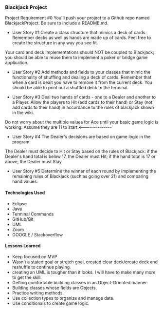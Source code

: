 ### Blackjack Project
Project Requirement #0
You'll push your project to a Github repo named BlackjackProject. Be sure to include a README.md.

- User Story #1
Create a class structure that mimics a deck of cards. Remember decks as well as hands are made up of cards. Feel free to create the structure in any way you see fit.

Your card and deck implementations should NOT be coupled to Blackjack; you should be able to reuse them to implement a poker or bridge game application.

- User Story #2
Add methods and fields to your classes that mimic the functionality of shuffling and dealing a deck of cards. Remember that when a card is dealt you have to remove it from the current deck. You should be able to print out a shuffled deck to the terminal.

- User Story #3
Deal two hands of cards - one to a Dealer and another to a Player. Allow the players to Hit (add cards to their hand) or Stay (not add cards to their hand) in accordance to the rules of blackjack shown in the wiki.

Do not worry about the multiple values for Ace until your basic game logic is working. Assume they are 11 to start.<--------------

- User Story #4
The Dealer's decisions are based on game logic in the program.

The Dealer must decide to Hit or Stay based on the rules of Blackjack: if the Dealer's hand total is below 17, the Dealer must Hit; if the hand total is 17 or above, the Dealer must Stay.

- User Story #5
Determine the winner of each round by implementing the remaining rules of Blackjack (such as going over 21) and comparing hand values.


#### Technologies Used

- Eclipse
- Java
- Terminal Commands
- GitHub/Git
- UML
- Zoom
- GOOGLE / Stackoverflow

#### Lessons Learned
- Keep focused on MVP
- Wasn't a stated goal or stretch goal, created clear deck/create deck and reshuffle to continue playing.
- creating an UML is tougher than it looks.  I will have to make many more to get the skill.
- Getting comfortable building classes in an Object-Oriented manner.
- Building classes whose fields are Objects.
- Practice writing methods.
- Use collection types to organize and manage data.
- Use conditionals to create game logic.
